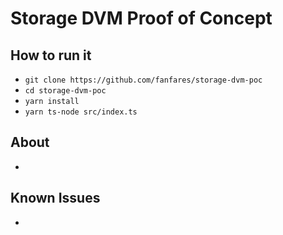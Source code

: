# Storage DVM Proof of Concept

## How to run it

- `git clone https://github.com/fanfares/storage-dvm-poc`
- `cd storage-dvm-poc`
- `yarn install`
- `yarn ts-node src/index.ts`

## About

- 

## Known Issues

- 

